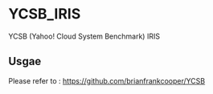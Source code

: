 # YCSB_IRIS
YCSB (Yahoo! Cloud System Benchmark) IRIS

## Usgae 
Please refer to : https://github.com/brianfrankcooper/YCSB